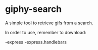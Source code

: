 # giphy-search 

A simple tool to retrieve gifs from a search. 

In order to use, remember to download: 

-express
-express.handlebars
